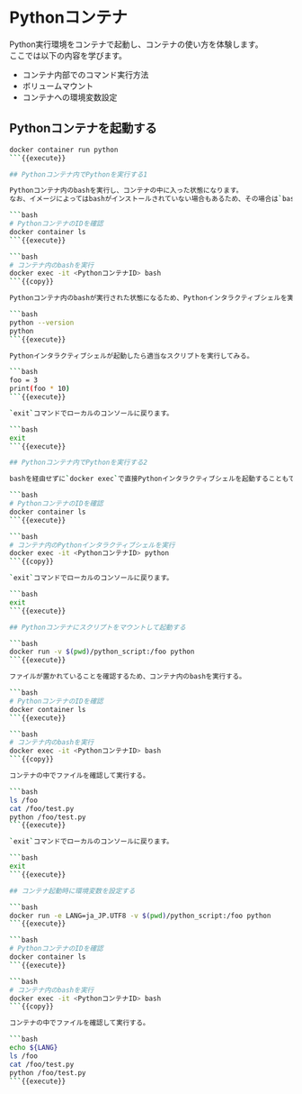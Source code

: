 # Pythonコンテナ

Python実行環境をコンテナで起動し、コンテナの使い方を体験します。  
ここでは以下の内容を学びます。

* コンテナ内部でのコマンド実行方法
* ボリュームマウント
* コンテナへの環境変数設定

## Pythonコンテナを起動する

```bash
docker container run python
```{{execute}}

## Pythonコンテナ内でPythonを実行する1

Pythonコンテナ内のbashを実行し、コンテナの中に入った状態になります。  
なお、イメージによってはbashがインストールされていない場合もあるため、その場合は`bash`の代わりに`sh`などを実行します。

```bash
# PythonコンテナのIDを確認
docker container ls
```{{execute}}

```bash
# コンテナ内のbashを実行
docker exec -it <PythonコンテナID> bash
```{{copy}}

Pythonコンテナ内のbashが実行された状態になるため、Pythonインタラクティブシェルを実行します。

```bash
python --version
python
```{{execute}}

Pythonインタラクティブシェルが起動したら適当なスクリプトを実行してみる。

```bash
foo = 3
print(foo * 10)
```{{execute}}

`exit`コマンドでローカルのコンソールに戻ります。

```bash
exit
```{{execute}}

## Pythonコンテナ内でPythonを実行する2

bashを経由せずに`docker exec`で直接Pythonインタラクティブシェルを起動することもできます。

```bash
# PythonコンテナのIDを確認
docker container ls
```{{execute}}

```bash
# コンテナ内のPythonインタラクティブシェルを実行
docker exec -it <PythonコンテナID> python
```{{copy}}

`exit`コマンドでローカルのコンソールに戻ります。

```bash
exit
```{{execute}}

## Pythonコンテナにスクリプトをマウントして起動する

```bash
docker run -v $(pwd)/python_script:/foo python
```{{execute}}

ファイルが置かれていることを確認するため、コンテナ内のbashを実行する。

```bash
# PythonコンテナのIDを確認
docker container ls
```{{execute}}

```bash
# コンテナ内のbashを実行
docker exec -it <PythonコンテナID> bash
```{{copy}}

コンテナの中でファイルを確認して実行する。

```bash
ls /foo
cat /foo/test.py
python /foo/test.py
```{{execute}}

`exit`コマンドでローカルのコンソールに戻ります。

```bash
exit
```{{execute}}

## コンテナ起動時に環境変数を設定する

```bash
docker run -e LANG=ja_JP.UTF8 -v $(pwd)/python_script:/foo python
```{{execute}}

```bash
# PythonコンテナのIDを確認
docker container ls
```{{execute}}

```bash
# コンテナ内のbashを実行
docker exec -it <PythonコンテナID> bash
```{{copy}}

コンテナの中でファイルを確認して実行する。

```bash
echo ${LANG}
ls /foo
cat /foo/test.py
python /foo/test.py
```{{execute}}

